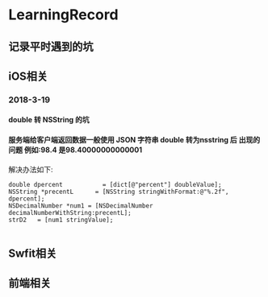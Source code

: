 # LearningRecord
## 记录平时遇到的坑
## iOS相关
### 2018-3-19
#### double 转 NSString 的坑
#### 服务端给客户端返回数据一般使用 JSON 字符串 double 转为nsstring 后 出现的问题 例如:98.4 是98.40000000000001
解决办法如下:

```
double dpercent           = [dict[@"percent"] doubleValue];
NSString *precentL      = [NSString stringWithFormat:@"%.2f", dpercent];
NSDecimalNumber *num1 = [NSDecimalNumber decimalNumberWithString:precentL];
strD2   = [num1 stringValue];


```
## Swfit相关







## 前端相关
